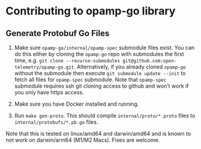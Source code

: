 # Contributing to opamp-go library

## Generate Protobuf Go Files

1. Make sure `opamp-go/internal/opamp-spec` submodule files exist. You can do this
either by cloning the `opamp-go` repo with submodules the first time, e.g. 
`git clone --recurse-submodules git@github.com:open-telemetry/opamp-go.git`.
Alternatively, if you already cloned `opamp-go` without the submodule then
execute `git submodule update --init` to fetch all files for `opamp-spec` submodule.
Note that `opamp-spec` submodule requires ssh git cloning access to github and won't
work if you only have https access.

2. Make sure you have Docker installed and running.

3. Run `make gen-proto`. This should compile `internal/proto/*.proto` files to 
`internal/protobufs/*.pb.go` files.

Note that this is tested on linux/amd64 and darwin/amd64 and is known to not work
on darwin/arm64 (M1/M2 Macs). Fixes are welcome.